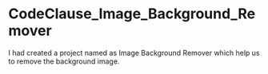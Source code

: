 # CodeClause_Image_Background_Remover
I had created a project named as Image Background Remover  which help us to remove the background image.
